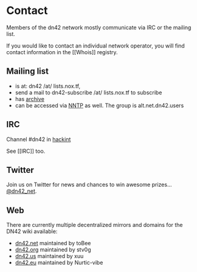 # Contact

Members of the dn42 network mostly communicate via IRC or the mailing list.

If you would like to contact an individual network operator, you will find contact information in the [[Whois]] registry.

## Mailing list

* is at: dn42 /at/ lists.nox.tf,
* send a mail to dn42-subscribe /at/ lists.nox.tf to subscribe
* has [archive](http://lists.nox.tf/pipermail/dn42/)
* can be accessed via [NNTP](/services/News) as well. The group is alt.net.dn42.users

## IRC

Channel #dn42 in [hackint](http://www.hackint.eu/)

See [[IRC]] too.

## Twitter

Join us on Twitter for news and chances to win awesome prizes... [@dn42_net](https://twitter.com/dn42_net).

## Web

There are currently multiple decentralized mirrors and domains for the DN42 wiki available:

 * [dn42.net](https://dn42.net) maintained by toBee
 * [dn42.org](http://dn42.org) maintained by stv0g
 * [dn42.us](https://dn42.us) maintained by xuu
 * [dn42.eu](https://dn42.eu) maintained by Nurtic-vibe

